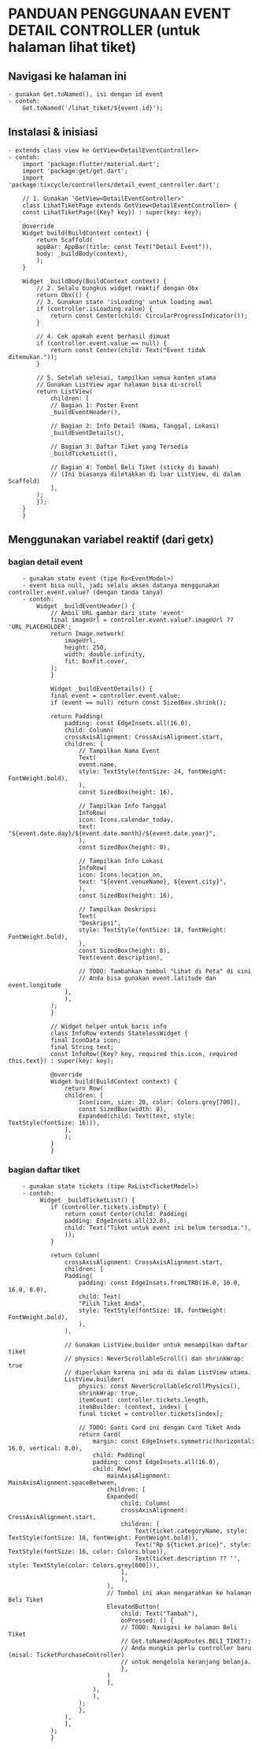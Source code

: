 # PANDUAN PENGGUNAAN EVENT DETAIL CONTROLLER (untuk halaman lihat tiket)

## Navigasi ke halaman ini
    - gunakan Get.toNamed(), isi dengan id event
    - contoh:
        Get.toNamed('/lihat_tiket/${event.id}');

## Instalasi & inisiasi
    - extends class view ke GetView<DetailEventController>
    - contoh:
        import 'package:flutter/material.dart';
        import 'package:get/get.dart';
        import 'package:tixcycle/controllers/detail_event_controller.dart';

        // 1. Gunakan 'GetView<DetailEventController>'
        class LihatTiketPage extends GetView<DetailEventController> {
        const LihatTiketPage({Key? key}) : super(key: key);

        @override
        Widget build(BuildContext context) {
            return Scaffold(
            appBar: AppBar(title: const Text("Detail Event")),
            body: _buildBody(context),
            );
        }

        Widget _buildBody(BuildContext context) {
            // 2. Selalu bungkus widget reaktif dengan Obx
            return Obx(() {
            // 3. Gunakan state 'isLoading' untuk loading awal
            if (controller.isLoading.value) {
                return const Center(child: CircularProgressIndicator());
            }

            // 4. Cek apakah event berhasil dimuat
            if (controller.event.value == null) {
                return const Center(child: Text("Event tidak ditemukan."));
            }

            // 5. Setelah selesai, tampilkan semua konten utama
            // Gunakan ListView agar halaman bisa di-scroll
            return ListView(
                children: [
                // Bagian 1: Poster Event
                _buildEventHeader(),

                // Bagian 2: Info Detail (Nama, Tanggal, Lokasi)
                _buildEventDetails(),

                // Bagian 3: Daftar Tiket yang Tersedia
                _buildTicketList(),

                // Bagian 4: Tombol Beli Tiket (sticky di bawah)
                // (Ini biasanya diletakkan di luar ListView, di dalam Scaffold)
                ],
            );
            });
        }
        }

## Menggunakan variabel reaktif (dari getx)

### bagian detail event 
        - gunakan state event (tipe Rx<EventModel>)
        - event bisa null, jadi selalu akses datanya menggunakan controller.event.value? (dengan tanda tanya)
        - contoh:
            Widget _buildEventHeader() {
                // Ambil URL gambar dari state 'event'
                final imageUrl = controller.event.value?.imageUrl ?? 'URL_PLACEHOLDER';
                return Image.network(
                    imageUrl,
                    height: 250,
                    width: double.infinity,
                    fit: BoxFit.cover,
                );
                }

                Widget _buildEventDetails() {
                final event = controller.event.value;
                if (event == null) return const SizedBox.shrink();

                return Padding(
                    padding: const EdgeInsets.all(16.0),
                    child: Column(
                    crossAxisAlignment: CrossAxisAlignment.start,
                    children: [
                        // Tampilkan Nama Event
                        Text(
                        event.name,
                        style: TextStyle(fontSize: 24, fontWeight: FontWeight.bold),
                        ),
                        const SizedBox(height: 16),
                        
                        // Tampilkan Info Tanggal
                        InfoRow(
                        icon: Icons.calendar_today,
                        text: "${event.date.day}/${event.date.month}/${event.date.year}",
                        ),
                        const SizedBox(height: 8),

                        // Tampilkan Info Lokasi
                        InfoRow(
                        icon: Icons.location_on,
                        text: "${event.venueName}, ${event.city}",
                        ),
                        const SizedBox(height: 16),
                        
                        // Tampilkan Deskripsi
                        Text(
                        "Deskripsi",
                        style: TextStyle(fontSize: 18, fontWeight: FontWeight.bold),
                        ),
                        const SizedBox(height: 8),
                        Text(event.description),

                        // TODO: Tambahkan tombol "Lihat di Peta" di sini
                        // Anda bisa gunakan event.latitude dan event.longitude
                    ],
                    ),
                );
                }

                // Widget helper untuk baris info
                class InfoRow extends StatelessWidget {
                final IconData icon;
                final String text;
                const InfoRow({Key? key, required this.icon, required this.text}) : super(key: key);

                @override
                Widget build(BuildContext context) {
                    return Row(
                    children: [
                        Icon(icon, size: 20, color: Colors.grey[700]),
                        const SizedBox(width: 8),
                        Expanded(child: Text(text, style: TextStyle(fontSize: 16))),
                    ],
                    );
                }
                }
    
### bagian daftar tiket
        - gunakan state tickets (tipe RxList<TicketModel>)
        - contoh:
             Widget _buildTicketList() {
                if (controller.tickets.isEmpty) {
                    return const Center(child: Padding(
                    padding: EdgeInsets.all(32.0),
                    child: Text("Tiket untuk event ini belum tersedia."),
                    ));
                }

                return Column(
                    crossAxisAlignment: CrossAxisAlignment.start,
                    children: [
                    Padding(
                        padding: const EdgeInsets.fromLTRB(16.0, 16.0, 16.0, 8.0),
                        child: Text(
                        "Pilih Tiket Anda",
                        style: TextStyle(fontSize: 18, fontWeight: FontWeight.bold),
                        ),
                    ),
                    
                    // Gunakan ListView.builder untuk menampilkan daftar tiket
                    // physics: NeverScrollableScroll() dan shrinkWrap: true
                    // diperlukan karena ini ada di dalam ListView utama.
                    ListView.builder(
                        physics: const NeverScrollableScrollPhysics(),
                        shrinkWrap: true,
                        itemCount: controller.tickets.length,
                        itemBuilder: (context, index) {
                        final ticket = controller.tickets[index];
                        
                        // TODO: Ganti Card ini dengan Card Tiket Anda
                        return Card(
                            margin: const EdgeInsets.symmetric(horizontal: 16.0, vertical: 8.0),
                            child: Padding(
                            padding: const EdgeInsets.all(16.0),
                            child: Row(
                                mainAxisAlignment: MainAxisAlignment.spaceBetween,
                                children: [
                                Expanded(
                                    child: Column(
                                    crossAxisAlignment: CrossAxisAlignment.start,
                                    children: [
                                        Text(ticket.categoryName, style: TextStyle(fontSize: 18, fontWeight: FontWeight.bold)),
                                        Text("Rp ${ticket.price}", style: TextStyle(fontSize: 16, color: Colors.blue)),
                                        Text(ticket.description ?? '', style: TextStyle(color: Colors.grey[600])),
                                    ],
                                    ),
                                ),
                                // Tombol ini akan mengarahkan ke halaman Beli Tiket
                                ElevatedButton(
                                    child: Text("Tambah"),
                                    onPressed: () {
                                    // TODO: Navigasi ke halaman Beli Tiket
                                    // Get.toNamed(AppRoutes.BELI_TIKET);
                                    // Anda mungkin perlu controller baru (misal: TicketPurchaseController)
                                    // untuk mengelola keranjang belanja.
                                    },
                                )
                                ],
                            ),
                            ),
                        );
                        },
                    ),
                    ],
                );
                }
        